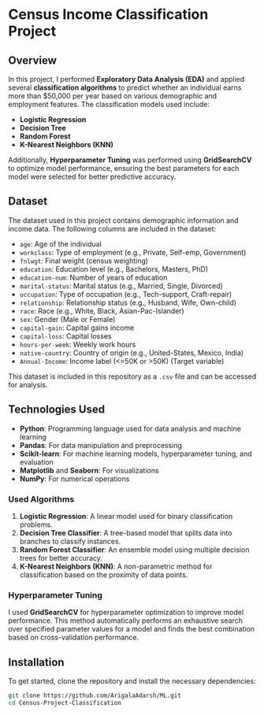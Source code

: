 # Census Income  Classification Project

## Overview

In this project, I performed **Exploratory Data Analysis (EDA)** and applied several **classification algorithms** to predict whether an individual earns more than $50,000 per year based on various demographic and employment features. The classification models used include:

- **Logistic Regression**
- **Decision Tree**
- **Random Forest**
- **K-Nearest Neighbors (KNN)**

Additionally, **Hyperparameter Tuning** was performed using **GridSearchCV** to optimize model performance, ensuring the best parameters for each model were selected for better predictive accuracy.

## Dataset

The dataset used in this project contains demographic information and income data. The following columns are included in the dataset:

- `age`: Age of the individual
- `workclass`: Type of employment (e.g., Private, Self-emp, Government)
- `fnlwgt`: Final weight (census weighting)
- `education`: Education level (e.g., Bachelors, Masters, PhD)
- `education-num`: Number of years of education
- `marital-status`: Marital status (e.g., Married, Single, Divorced)
- `occupation`: Type of occupation (e.g., Tech-support, Craft-repair)
- `relationship`: Relationship status (e.g., Husband, Wife, Own-child)
- `race`: Race (e.g., White, Black, Asian-Pac-Islander)
- `sex`: Gender (Male or Female)
- `capital-gain`: Capital gains income
- `capital-loss`: Capital losses
- `hours-per-week`: Weekly work hours
- `native-country`: Country of origin (e.g., United-States, Mexico, India)
- `Annual-Income`: Income label (<=50K or >50K) (Target variable)

This dataset is included in this repository as a `.csv` file and can be accessed for analysis.

## Technologies Used

- **Python**: Programming language used for data analysis and machine learning
- **Pandas**: For data manipulation and preprocessing
- **Scikit-learn**: For machine learning models, hyperparameter tuning, and evaluation
- **Matplotlib** and **Seaborn**: For visualizations
- **NumPy**: For numerical operations

### Used Algorithms

1. **Logistic Regression**: A linear model used for binary classification problems.
2. **Decision Tree Classifier**: A tree-based model that splits data into branches to classify instances.
3. **Random Forest Classifier**: An ensemble model using multiple decision trees for better accuracy.
4. **K-Nearest Neighbors (KNN)**: A non-parametric method for classification based on the proximity of data points.
  
### Hyperparameter Tuning
I used **GridSearchCV** for hyperparameter optimization to improve model performance. This method automatically performs an exhaustive search over specified parameter values for a model and finds the best combination based on cross-validation performance.

## Installation

To get started, clone the repository and install the necessary dependencies:

```bash
git clone https://github.com/ArigalaAdarsh/ML.git
cd Census-Project-Classification
 
